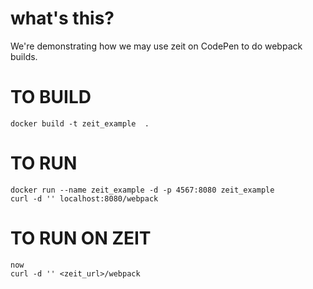 # what's this?

We're demonstrating how we may use zeit on CodePen to do webpack builds.

# TO BUILD

```
docker build -t zeit_example  .
```

# TO RUN

```
docker run --name zeit_example -d -p 4567:8080 zeit_example
curl -d '' localhost:8080/webpack
```

# TO RUN ON ZEIT

```
now
curl -d '' <zeit_url>/webpack
```
